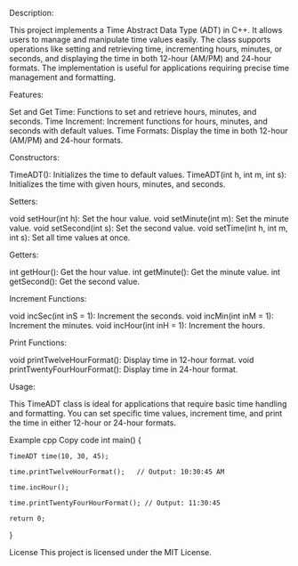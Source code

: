 Description:

This project implements a Time Abstract Data Type (ADT) in C++. It allows users to manage and manipulate time values easily. The class supports operations like setting and retrieving time, incrementing hours, minutes, or seconds, and displaying the time in both 12-hour (AM/PM) and 24-hour formats. The implementation is useful for applications requiring precise time management and formatting.



Features:

Set and Get Time: Functions to set and retrieve hours, minutes, and seconds.
Time Increment: Increment functions for hours, minutes, and seconds with default values.
Time Formats: Display the time in both 12-hour (AM/PM) and 24-hour formats.



Constructors:

TimeADT(): Initializes the time to default values.
TimeADT(int h, int m, int s): Initializes the time with given hours, minutes, and seconds.



Setters:

void setHour(int h): Set the hour value.
void setMinute(int m): Set the minute value.
void setSecond(int s): Set the second value.
void setTime(int h, int m, int s): Set all time values at once.



Getters:

int getHour(): Get the hour value.
int getMinute(): Get the minute value.
int getSecond(): Get the second value.



Increment Functions:

void incSec(int inS = 1): Increment the seconds.
void incMin(int inM = 1): Increment the minutes.
void incHour(int inH = 1): Increment the hours.



Print Functions:

void printTwelveHourFormat(): Display time in 12-hour format.
void printTwentyFourHourFormat(): Display time in 24-hour format.



Usage:

This TimeADT class is ideal for applications that require basic time handling and formatting. You can set specific time values, increment time, and print the time in either 12-hour or 24-hour formats.

Example
cpp
Copy code
int main()
{

    TimeADT time(10, 30, 45);
    
    time.printTwelveHourFormat();   // Output: 10:30:45 AM
    
    time.incHour();
    
    time.printTwentyFourHourFormat(); // Output: 11:30:45
    
    return 0;
}



License
This project is licensed under the MIT License.

